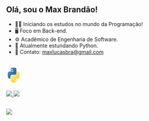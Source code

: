 ## Olá, sou o Max Brandão!

- 👨‍💻 Iniciando os estudos no mundo da Programação!
- 🖥️ Foco em Back-end.
- ⚙️ Acadêmico de Engenharia de Software.
- 🏦 Atualmente estundando Python.
- 📩 Contato: maxlucasbra@gmail.com
##
 <div style="display: inline_block">
  <img align="center" alt="Rafa-Python" height="50" width="40" src="https://raw.githubusercontent.com/devicons/devicon/master/icons/python/python-original.svg">
</div>
<br>
<div>
  <a href="https://github.com/MaxLucasBrand">
  <img heigth="180em" src= https://github-readme-stats.vercel.app/api?username=maxlucasbrand&show_icons=true&theme=transparent>
  <img heigth="180em" src= https://github-readme-stats.vercel.app/api/top-langs/?username=maxlucasbrand&layout=compact&theme=transparent>
</div>

##

<div> 
  <a href="https://www.linkedin.com/in/max-lucas-brand%C3%A3o-817932354/" target="_blank"><img src="https://img.shields.io/badge/-LinkedIn-%230077B5?style=for-the-badge&logo=linkedin&logoColor=white" target="_blank"></a> 
  
</div>
